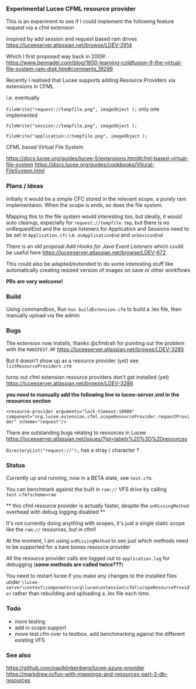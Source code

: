 ### Experimental Lucee CFML resource provider

This is an experiment to see if I could implement the following feature request via a cfml extension

Inspired by add session and request based ram drives https://luceeserver.atlassian.net/browse/LDEV-2914

Which I first proposed way back in 2009! https://www.bennadel.com/blog/1650-learning-coldfusion-9-the-virtual-file-system-ram-disk.htm#comments_19299

Recently I realised that Lucee supports adding Resource Providers via extensions in CFML

i.e.  eventually

`FileWrite("request://tempfile.png", imageObject );` only one implemented

`FileWrite("session://tempfile.png", imageObject );`

`FileWrite("application://tempfile.png", imageObject );`

CFML based Virtual File System

https://docs.lucee.org/guides/lucee-5/extensions.html#cfml-based-virtual-file-system
https://docs.lucee.org/guides/cookbooks/Vitural-FileSystem.html

### Plans / Ideas

Initially it would be a simple CFC stored in the relevant scope, a purely ram implementaion. When the scope is ends, so does the file system.

Mapping this to the file system would interesting too, but ideally,  it would auto cleanup, especially for `request://tempfile.tmp`, but there is no onRequestEnd and the scope listeners for Application and Sessions need to be set in `Application.cfc` i.e. `onApplicationEnd` and `onSessionEnd`

There is an old proposal *Add Hooks for Java Event Listeners* which could be useful here
https://luceeserver.atlassian.net/browse/LDEV-672

This could also be adapted/extended to do some interesting stuff like automatically creating resized version of images on save or other workflows

**PRs are very welcome!**

### Build

Using commandbox, Run `box buildExtension.cfm` to build a .lex file, then manually upload via the admin

### Bugs

The extension now installs, thanks @cfmitrah for pointing out the problem with the `MANIFEST.MF` https://luceeserver.atlassian.net/browse/LDEV-3285

But it doesn't show up as a resource provider (yet) see `listResourceProviders.cfm`

turns out cfml extension resource providers don't get installed (yet) https://luceeserver.atlassian.net/browse/LDEV-3286

**you need to manually add the following line to lucee-server.xml in the resources section**

`<resource-provider arguments="lock-timeout:10000" component="org.lucee.extension.cfml.scopeResourceProvider.requestProvider" scheme="request"/>`

There are outstanding bugs relating to resources in Lucee https://luceeserver.atlassian.net/issues/?jql=labels%20%3D%20resources

`DirectoryList("request://");` has a stray / character ?

### Status

Currently up and running, now in a BETA state, see `test.cfm`. 

You can benchmark against the built in `ram://` VFS drive by calling `test.cfm?scheme=ram`

** this cfml resource provider is actually faster, despite the `onMissingMethod` overhead with debug logging disabled **

It's not currently doing anything with scopes, it's just a single static scope like the `ram://` resources, but in cfml!

At the moment, I am using `onMissingMethod` to see just which methods need to be supported for a bare bones resource provider

All the resource provider calls are logged out to `application.log` for debugging (**some methods are called twice???**)

You need to restart lucee if you make any changes to the installed files under `\lucee-server\context\components\org\lucee\extension\cfml\scopeResourceProvider` rather than rebuilding and uploading a .lex file each time.

### Todo

- more testing
- add in scope support
- move test.cfm over to testbox. add benchmarking against the different existing VFS 

### See also

https://github.com/paulklinkenberg/lucee-azure-provider
https://markdrew.io/fun-with-mappings-and-resources-part-3-db-resources
